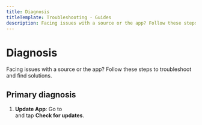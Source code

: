 ```yaml
---
title: Diagnosis
titleTemplate: Troubleshooting - Guides
description: Facing issues with a source or the app? Follow these steps to troubleshoot and find solutions.
---
```


# Diagnosis

Facing issues with a source or the app?
Follow these steps to troubleshoot and find solutions.

## Primary diagnosis

1. **Update App**: Go to <nav to="update"> and tap **Check for updates**.